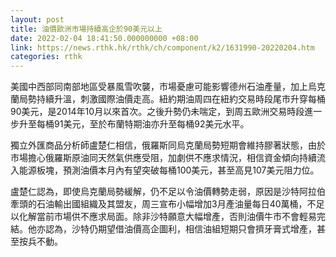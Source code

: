 ```yaml
---
layout: post
title: 油價歐洲市場持續高企於90美元以上
date: 2022-02-04 18:41:50.000000000 +08:00
link: https://news.rthk.hk/rthk/ch/component/k2/1631990-20220204.htm
categories: rthk
---
```


美國中西部同南部地區受暴風雪吹襲，市場憂慮可能影響德州石油產量，加上烏克蘭局勢持續升溫，刺激國際油價走高。紐約期油周四在紐約交易時段尾市升穿每桶90美元，是2014年10月以來首次。之後升勢仍未喘定，到周五歐洲交易時段進一步升至每桶91美元，至於布蘭特期油亦升至每桶92美元水平。

獨立外匯商品分析師盧楚仁相信，俄羅斯同烏克蘭局勢短期會維持膠著狀態，由於市場擔心俄羅斯原油同天然氣供應受阻，加劇供不應求情況，相信資金傾向持續流入能源板塊，預測油價本月內有望突破每桶100美元，甚至高見107美元阻力位。

盧楚仁認為，即使烏克蘭局勢緩解，仍不足以令油價轉勢走弱，原因是沙特阿拉伯牽頭的石油輸出國組織及其盟友，周三宣布小幅增加3月產油量每日40萬桶，不足以化解當前市場供不應求局面。除非沙特願意大幅增產，否則油價牛市不會輕易完結。他亦認為，沙特仍期望借油價高企圖利，相信油組短期只會擠牙膏式增產，甚至按兵不動。
